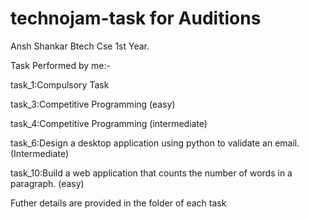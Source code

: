 # technojam-task for Auditions

Ansh Shankar
Btech Cse 1st Year.

Task Performed by me:-

task_1:Compulsory Task 

task_3:Competitive Programming (easy)

task_4:Competitive Programming (intermediate)

task_6:Design a desktop application using python to validate an email. (Intermediate)

task_10:Build a web application that counts the number of words in a paragraph. (easy)

Futher details are provided in the folder of each task

